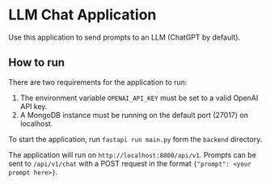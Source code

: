 # LLM Chat Application

Use this application to send prompts to an LLM (ChatGPT by default).

## How to run

There are two requirements for the application to run:

1. The environment variable `OPENAI_API_KEY` must be set to a valid OpenAI API key.
2. A MongoDB instance must be running on the default port (27017) on localhost.

To start the application, run `fastapi run main.py` form the `backend` directory.

The application will run on `http://localhost:8000/api/v1`.
Prompts can be sent to `/api/v1/chat` with a POST request in the format `{"prompt": <your prompt here>}`.